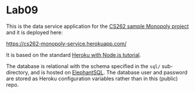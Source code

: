 # Lab09

This is the data service application for the [CS262 sample Monopoly project](https://github.com/calvin-cs262-organization/monopoly-project) 
and it is deployed here:
          
<https://cs262-monopoly-service.herokuapp.com/>

It is based on the standard [Heroku with Node.js tutorial](https://devcenter.heroku.com/articles/getting-started-with-nodejs).  

The database is relational with the schema specified in the `sql/` sub-directory,
and is hosted on [ElephantSQL](https://www.elephantsql.com/). The database user
and password are stored as Heroku configuration variables rather than in this (public) repo.

 
